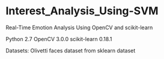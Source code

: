 # Interest_Analysis_Using-SVM
Real-Time Emotion Analysis Using OpenCV and scikit-learn

Python 2.7
OpenCV 3.0.0
scikit-learn 0.18.1

Datasets: Olivetti faces dataset from sklearn dataset

